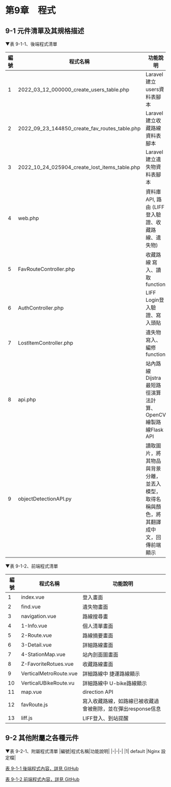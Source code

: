 # 第9章　程式
## 9-1 元件清單及其規格描述
▼表 9-1-1、後端程式清單

|編號|程式名稱|功能說明|
|-|-|-|
|1| 2022_03_12_000000_create_users_table.php | Laravel 建立users資料表腳本|
|2| 2022_09_23_144850_create_fav_routes_table.php| Laravel 建立收藏路線資料表腳本|
|3| 2022_10_24_025904_create_lost_items_table.php | Laravel 建立遺失物資料表腳本|
|4| web.php | 資料庫API, 路由 (LIFF登入驗證、收藏路線、遺失物)|
|5| FavRouteController.php |收藏路線 寫入、讀取function|
|6| AuthController.php |LIFF Login登入驗證、寫入頭貼|
|7| LostItemController.php |遺失物寫入、編修function|
|8| api.php |站內路線Dijstra最短路徑演算法計算、OpenCV繪製路線Flask API|
|9|objectDetectionAPI.py|讀取圖片，將其物品與背景分離，並丟入模型，取得名稱與顏色，將其翻譯成中文，回傳前端顯示|

▼表 9-1-2、前端程式清單

|編號|程式名稱|功能說明|
|-|-|-|
|1| index.vue |登入畫面|
|2| find.vue|遺失物畫面|
|3|navigation.vue|路線搜尋畫|
|4|1-Info.vue|個人清單畫面|
|5|2-Route.vue|路線摘要畫面|
|6|3-Detail.vue|詳細路線畫面|
|7|4-StationMap.vue|站內剖面圖畫面|
|8|Z-FavoriteRotues.vue|收藏路線畫面|
|9|VerticalMetroRoute.vue|詳細路線中 捷運路線顯示|
|10|VerticalUBikeRoute.vu|詳細路線中 U-bike路線顯示|
|11|map.vue|direction API|
|12|favRoute.js|寫入收藏路線，如路線已被收藏過會被刪除，並在彈出response信息|
|13|liff.js|LIFF登入、到站提醒|

## 9-2 其他附屬之各種元件

▼表 9-2-1、附屬程式清單
|編號|程式名稱|功能說明|
|-|-|-|
|1| default |Nginx 設定檔|


[表 9-1-1 後端程式內容，詳見 GitHub](https://github.com/NTUB111208/mr.taipei-backend)

[表 9-1-2 前端程式內容，詳見 GitHub](https://github.com/NTUB111208/mr.taipei-frontend)

